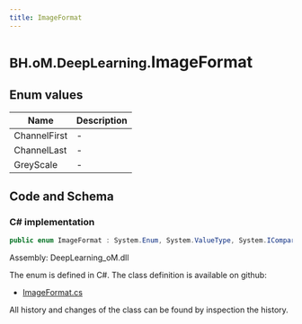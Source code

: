 ```yaml
---
title: ImageFormat
---
```


# <small>BH.oM.DeepLearning.</small>**ImageFormat**



## Enum values

| Name            | Description                                                    |
|-----------------|----------------------------------------------------------------|
| ChannelFirst |  -  |
| ChannelLast |  -  |
| GreyScale |  -  |


## Code and Schema

### C# implementation

``` C# title="C#"
public enum ImageFormat : System.Enum, System.ValueType, System.IComparable, System.ISpanFormattable, System.IFormattable, System.IConvertible
```

Assembly: DeepLearning_oM.dll

The enum is defined in C#. The class definition is available on github:

- [ImageFormat.cs](https://github.com/BHoM/BHoM/blob/develop/DeepLearning_oM/Enums\ImageFormat.cs)

All history and changes of the class can be found by inspection the history.
